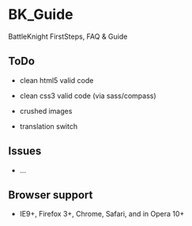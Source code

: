 # BK_Guide #

BattleKnight FirstSteps, FAQ &amp; Guide

## ToDo ##

* clean html5 valid code

* clean css3 valid code (via sass/compass)

* crushed images

* translation switch

## Issues ##

* ...

## Browser support ##

 * IE9+, Firefox 3+, Chrome, Safari, and in Opera 10+